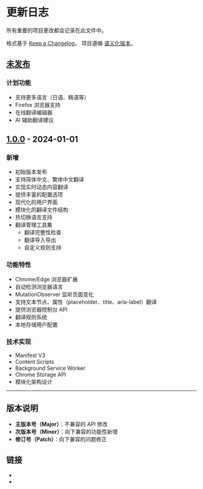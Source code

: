 # 更新日志

所有重要的项目更改都会记录在此文件中。

格式基于 [Keep a Changelog](https://keepachangelog.com/zh-CN/1.0.0/)，
项目遵循 [语义化版本](https://semver.org/lang/zh-CN/)。

## [未发布]

### 计划功能
- 支持更多语言（日语、韩语等）
- Firefox 浏览器支持
- 在线翻译编辑器
- AI 辅助翻译建议

## [1.0.0] - 2024-01-01

### 新增
- 初始版本发布
- 支持简体中文、繁体中文翻译
- 实现实时动态内容翻译
- 提供丰富的配置选项
- 现代化的用户界面
- 模块化的翻译文件结构
- 热切换语言支持
- 翻译管理工具集
  - 翻译完整性检查
  - 翻译导入导出
  - 自定义规则支持

### 功能特性
- Chrome/Edge 浏览器扩展
- 自动检测浏览器语言
- MutationObserver 监听页面变化
- 支持文本节点、属性（placeholder、title、aria-label）翻译
- 提供浏览器控制台 API
- 翻译规则系统
- 本地存储用户配置

### 技术实现
- Manifest V3
- Content Scripts
- Background Service Worker
- Chrome Storage API
- 模块化架构设计

---

## 版本说明

- **主版本号（Major）**：不兼容的 API 修改
- **次版本号（Minor）**：向下兼容的功能性新增
- **修订号（Patch）**：向下兼容的问题修正

## 链接

- [未发布]: https://github.com/yourusername/postman-web-i18n/compare/v1.0.0...HEAD
- [1.0.0]: https://github.com/yourusername/postman-web-i18n/releases/tag/v1.0.0

